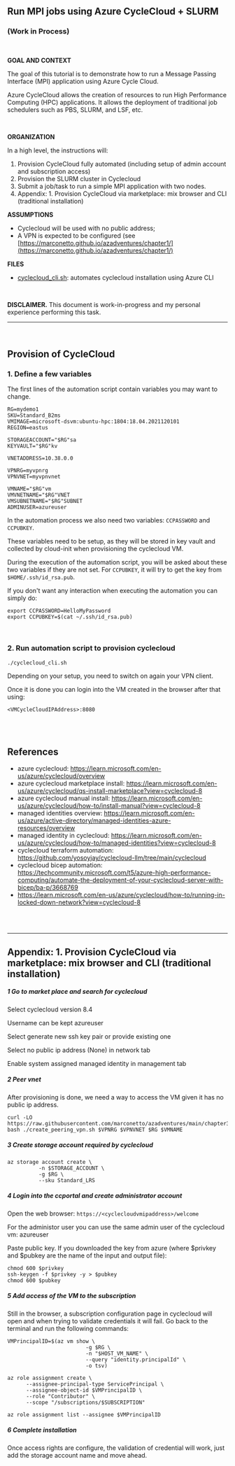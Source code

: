 ## Run MPI jobs using Azure CycleCloud + SLURM 

### (Work in Process)

<br>

**GOAL AND CONTEXT**

The goal of this tutorial is to demonstrate how to run
a Message Passing Interface (MPI) application using Azure Cycle Cloud.

Azure CycleCloud allows the creation of resources to run High Performance
Computing (HPC) applications. It allows the deployment of traditional job
schedulers such as PBS, SLURM, and LSF, etc.


<br>

**ORGANIZATION**

In a high level, the instructions will:

1. Provision CycleCloud fully automated (including setup of admin account and subscription access)
2. Provision the SLURM cluster in Cyclecloud
3. Submit a job/task to run a simple MPI application with two nodes.
4. Appendix: 1. Provision CycleCloud via marketplace: mix browser and CLI (traditional installation)


**ASSUMPTIONS**

- Cyclecloud will be used with no public address;
- A VPN is expected to be configured (see [https://marconetto.github.io/azadventures/chapter1/](https://marconetto.github.io/azadventures/chapter1/)


**FILES**
- [cyclecloud_cli.sh](cyclecloud_cli.sh): automates cyclecloud installation using Azure CLI



<br>

**DISCLAIMER.** This document is work-in-progress and my personal experience
performing this task.

---

<br>

##  Provision of CycleCloud

### 1. Define a few variables

The first lines of the automation script contain variables you may want to change.

```
RG=mydemo1
SKU=Standard_B2ms
VMIMAGE=microsoft-dsvm:ubuntu-hpc:1804:18.04.2021120101
REGION=eastus

STORAGEACCOUNT="$RG"sa
KEYVAULT="$RG"kv

VNETADDRESS=10.38.0.0

VPNRG=myvpnrg
VPNVNET=myvpnvnet

VMNAME="$RG"vm
VMVNETNAME="$RG"VNET
VMSUBNETNAME="$RG"SUBNET
ADMINUSER=azureuser
```


In the automation process we also need two variables: ``CCPASSWORD`` and ``CCPUBKEY``.

These variables need to be setup, as they will be stored in key vault and collected by cloud-init when provisioning the cyclecloud VM.

During the execution of the automation script, you will be asked about these two variables if they are not set.
For ``CCPUBKEY``, it will try to get the key from ``$HOME/.ssh/id_rsa.pub``.

If you don't want any interaction when executing the automation you can simply do:

```
export CCPASSWORD=HelloMyPassword
export CCPUBKEY=$(cat ~/.ssh/id_rsa.pub)
```

<br>

### 2. Run automation script to provision cyclecloud


```
./cyclecloud_cli.sh
```

Depending on your setup, you need to switch on again your VPN client.

Once it is done you can login into the VM created in the browser after that using:

```
<VMCycleCloudIPAddress>:8080
```

<br>

<br>

## References
- azure cyclecloud: https://learn.microsoft.com/en-us/azure/cyclecloud/overview
- azure cyclecloud marketplace install: https://learn.microsoft.com/en-us/azure/cyclecloud/qs-install-marketplace?view=cyclecloud-8
- azure cyclecloud manual install: https://learn.microsoft.com/en-us/azure/cyclecloud/how-to/install-manual?view=cyclecloud-8
- managed identities overview: https://learn.microsoft.com/en-us/azure/active-directory/managed-identities-azure-resources/overview
- managed identity in cyclecloud: https://learn.microsoft.com/en-us/azure/cyclecloud/how-to/managed-identities?view=cyclecloud-8
- cyclecloud terraform automation: https://github.com/yosoyjay/cyclecloud-llm/tree/main/cyclecloud
- cyclecloud bicep automation: https://techcommunity.microsoft.com/t5/azure-high-performance-computing/automate-the-deployment-of-your-cyclecloud-server-with-bicep/ba-p/3668769
- https://learn.microsoft.com/en-us/azure/cyclecloud/how-to/running-in-locked-down-network?view=cyclecloud-8

<br>

<br>

---

## Appendix: 1. Provision CycleCloud via marketplace: mix browser and CLI (traditional installation)

##### 1 Go to market place and search for cyclecloud

Select cyclecloud version 8.4

Username can be kept azureuser

Select generate new ssh key pair or provide existing one

Select no public ip address (None) in network tab

Enable system assigned managed identity in management tab

##### 2 Peer vnet

After provisioning is done, we need a way to access the VM given it has no public ip address.

```
curl -LO https://raw.githubusercontent.com/marconetto/azadventures/main/chapter3/create_peering_vpn.sh
bash ./create_peering_vpn.sh $VPNRG $VPNVNET $RG $VMNAME
```

##### 3 Create storage account required by cyclecloud

```
az storage account create \
          -n $STORAGE_ACCOUNT \
          -g $RG \
          --sku Standard_LRS
```

##### 4 Login into the ccportal and create administrator account

Open the web browser: ``https://<cyclecloudvmipaddress>/welcome``

For the administor user you can use the same admin user of the cyclecloud vm: azureuser

Paste public key. If you downloaded the key from azure (where $privkey and
$pubkey are the name of the input and output file):

```
chmod 600 $privkey
ssh-keygen -f $privkey -y > $pubkey
chmod 600 $pubkey
```


##### 5 Add access of the VM to the subscription

Still in the browser, a subscription configuration page in cyclecloud will open
and when trying to validate credentials it will fail.
Go back to the terminal and run the following commands:


```
VMPrincipalID=$(az vm show \
                         -g $RG \
                         -n "$HOST_VM_NAME" \
                         --query "identity.principalId" \
                         -o tsv)

az role assignment create \
      --assignee-principal-type ServicePrincipal \
      --assignee-object-id $VMPrincipalID \
      --role "Contributor" \
      --scope "/subscriptions/$SUBSCRIPTION"

az role assignment list --assignee $VMPrincipalID
```

##### 6 Complete installation

Once access rights are configure, the validation of credential will work, just
add the storage account name and move ahead.




